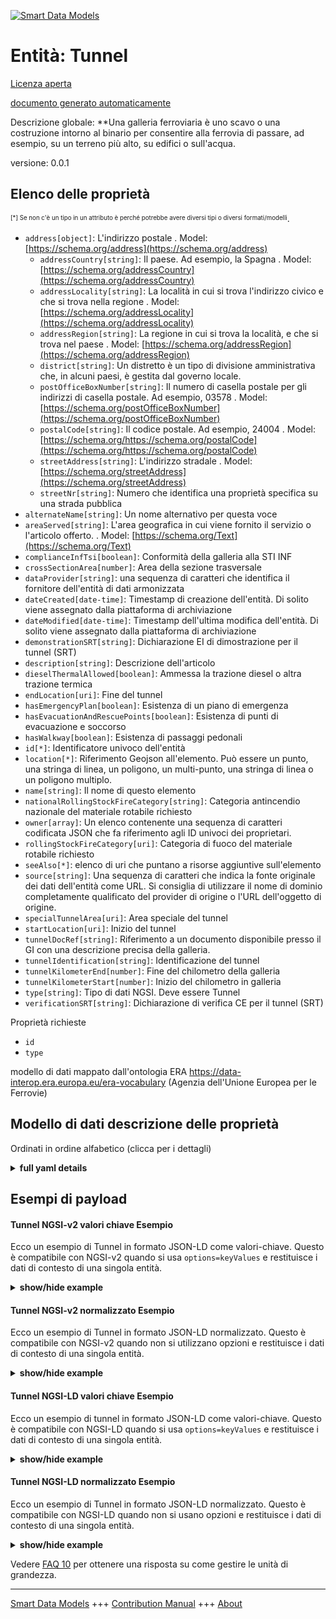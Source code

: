 <!-- 10-Header -->  
[![Smart Data Models](https://smartdatamodels.org/wp-content/uploads/2022/01/SmartDataModels_logo.png "Logo")](https://smartdatamodels.org)  
Entità: Tunnel  
==============<!-- /10-Header -->  
<!-- 15-License -->  
[Licenza aperta](https://github.com/smart-data-models//dataModel.ERA/blob/master/Tunnel/LICENSE.md)  
[documento generato automaticamente](https://docs.google.com/presentation/d/e/2PACX-1vTs-Ng5dIAwkg91oTTUdt8ua7woBXhPnwavZ0FxgR8BsAI_Ek3C5q97Nd94HS8KhP-r_quD4H0fgyt3/pub?start=false&loop=false&delayms=3000#slide=id.gb715ace035_0_60)  
<!-- /15-License -->  
<!-- 20-Description -->  
Descrizione globale: **Una galleria ferroviaria è uno scavo o una costruzione intorno al binario per consentire alla ferrovia di passare, ad esempio, su un terreno più alto, su edifici o sull'acqua.  
versione: 0.0.1  
<!-- /20-Description -->  
<!-- 30-PropertiesList -->  

## Elenco delle proprietà  

<sup><sub>[*] Se non c'è un tipo in un attributo è perché potrebbe avere diversi tipi o diversi formati/modelli</sub></sup>.  
- `address[object]`: L'indirizzo postale  . Model: [https://schema.org/address](https://schema.org/address)	- `addressCountry[string]`: Il paese. Ad esempio, la Spagna  . Model: [https://schema.org/addressCountry](https://schema.org/addressCountry)  
	- `addressLocality[string]`: La località in cui si trova l'indirizzo civico e che si trova nella regione  . Model: [https://schema.org/addressLocality](https://schema.org/addressLocality)  
	- `addressRegion[string]`: La regione in cui si trova la località, e che si trova nel paese  . Model: [https://schema.org/addressRegion](https://schema.org/addressRegion)  
	- `district[string]`: Un distretto è un tipo di divisione amministrativa che, in alcuni paesi, è gestita dal governo locale.    
	- `postOfficeBoxNumber[string]`: Il numero di casella postale per gli indirizzi di casella postale. Ad esempio, 03578  . Model: [https://schema.org/postOfficeBoxNumber](https://schema.org/postOfficeBoxNumber)  
	- `postalCode[string]`: Il codice postale. Ad esempio, 24004  . Model: [https://schema.org/https://schema.org/postalCode](https://schema.org/https://schema.org/postalCode)  
	- `streetAddress[string]`: L'indirizzo stradale  . Model: [https://schema.org/streetAddress](https://schema.org/streetAddress)  
	- `streetNr[string]`: Numero che identifica una proprietà specifica su una strada pubblica    
- `alternateName[string]`: Un nome alternativo per questa voce  - `areaServed[string]`: L'area geografica in cui viene fornito il servizio o l'articolo offerto.  . Model: [https://schema.org/Text](https://schema.org/Text)- `complianceInfTsi[boolean]`: Conformità della galleria alla STI INF  - `crossSectionArea[number]`: Area della sezione trasversale  - `dataProvider[string]`: una sequenza di caratteri che identifica il fornitore dell'entità di dati armonizzata  - `dateCreated[date-time]`: Timestamp di creazione dell'entità. Di solito viene assegnato dalla piattaforma di archiviazione  - `dateModified[date-time]`: Timestamp dell'ultima modifica dell'entità. Di solito viene assegnato dalla piattaforma di archiviazione  - `demonstrationSRT[string]`: Dichiarazione EI di dimostrazione per il tunnel (SRT)  - `description[string]`: Descrizione dell'articolo  - `dieselThermalAllowed[boolean]`: Ammessa la trazione diesel o altra trazione termica  - `endLocation[uri]`: Fine del tunnel  - `hasEmergencyPlan[boolean]`: Esistenza di un piano di emergenza  - `hasEvacuationAndRescuePoints[boolean]`: Esistenza di punti di evacuazione e soccorso  - `hasWalkway[boolean]`: Esistenza di passaggi pedonali  - `id[*]`: Identificatore univoco dell'entità  - `location[*]`: Riferimento Geojson all'elemento. Può essere un punto, una stringa di linea, un poligono, un multi-punto, una stringa di linea o un poligono multiplo.  - `name[string]`: Il nome di questo elemento  - `nationalRollingStockFireCategory[string]`: Categoria antincendio nazionale del materiale rotabile richiesto  - `owner[array]`: Un elenco contenente una sequenza di caratteri codificata JSON che fa riferimento agli ID univoci dei proprietari.  - `rollingStockFireCategory[uri]`: Categoria di fuoco del materiale rotabile richiesto  - `seeAlso[*]`: elenco di uri che puntano a risorse aggiuntive sull'elemento  - `source[string]`: Una sequenza di caratteri che indica la fonte originale dei dati dell'entità come URL. Si consiglia di utilizzare il nome di dominio completamente qualificato del provider di origine o l'URL dell'oggetto di origine.  - `specialTunnelArea[uri]`: Area speciale del tunnel  - `startLocation[uri]`: Inizio del tunnel  - `tunnelDocRef[string]`: Riferimento a un documento disponibile presso il GI con una descrizione precisa della galleria.  - `tunnelIdentification[string]`: Identificazione del tunnel  - `tunnelKilometerEnd[number]`: Fine del chilometro della galleria  - `tunnelKilometerStart[number]`: Inizio del chilometro in galleria  - `type[string]`: Tipo di dati NGSI. Deve essere Tunnel  - `verificationSRT[string]`: Dichiarazione di verifica CE per il tunnel (SRT)  <!-- /30-PropertiesList -->  
<!-- 35-RequiredProperties -->  
Proprietà richieste  
- `id`  - `type`  <!-- /35-RequiredProperties -->  
<!-- 40-NotesYaml -->  
modello di dati mappato dall'ontologia ERA https://data-interop.era.europa.eu/era-vocabulary (Agenzia dell'Unione Europea per le Ferrovie)  
<!-- /40-NotesYaml -->  
<!-- 50-DataModelHeader -->  
## Modello di dati descrizione delle proprietà  
Ordinati in ordine alfabetico (clicca per i dettagli)  
<!-- /50-DataModelHeader -->  
<!-- 60-ModelYaml -->  
<details><summary><strong>full yaml details</strong></summary>    
```yaml  
Tunnel:    
  description: 'A railway tunnel is an excavation or a construction around the track provided to allow the railway to pass for example higher land, buildings or water.'    
  properties:    
    address:    
      description: The mailing address    
      properties:    
        addressCountry:    
          description: 'The country. For example, Spain'    
          type: string    
          x-ngsi:    
            model: https://schema.org/addressCountry    
            type: Property    
        addressLocality:    
          description: 'The locality in which the street address is, and which is in the region'    
          type: string    
          x-ngsi:    
            model: https://schema.org/addressLocality    
            type: Property    
        addressRegion:    
          description: 'The region in which the locality is, and which is in the country'    
          type: string    
          x-ngsi:    
            model: https://schema.org/addressRegion    
            type: Property    
        district:    
          description: 'A district is a type of administrative division that, in some countries, is managed by the local government'    
          type: string    
          x-ngsi:    
            type: Property    
        postOfficeBoxNumber:    
          description: 'The post office box number for PO box addresses. For example, 03578'    
          type: string    
          x-ngsi:    
            model: https://schema.org/postOfficeBoxNumber    
            type: Property    
        postalCode:    
          description: 'The postal code. For example, 24004'    
          type: string    
          x-ngsi:    
            model: https://schema.org/https://schema.org/postalCode    
            type: Property    
        streetAddress:    
          description: The street address    
          type: string    
          x-ngsi:    
            model: https://schema.org/streetAddress    
            type: Property    
        streetNr:    
          description: Number identifying a specific property on a public street    
          type: string    
          x-ngsi:    
            type: Property    
      type: object    
      x-ngsi:    
        model: https://schema.org/address    
        type: Property    
    alternateName:    
      description: An alternative name for this item    
      type: string    
      x-ngsi:    
        type: Property    
    areaServed:    
      description: The geographic area where a service or offered item is provided    
      type: string    
      x-ngsi:    
        model: https://schema.org/Text    
        type: Property    
    complianceInfTsi:    
      description: Compliance of the tunnel with INF TSI    
      type: boolean    
      x-ngsi:    
        type: Property    
    crossSectionArea:    
      description: Cross section area    
      type: number    
      x-ngsi:    
        type: Property    
    dataProvider:    
      description: A sequence of characters identifying the provider of the harmonised data entity    
      type: string    
      x-ngsi:    
        type: Property    
    dateCreated:    
      description: Entity creation timestamp. This will usually be allocated by the storage platform    
      format: date-time    
      type: string    
      x-ngsi:    
        type: Property    
    dateModified:    
      description: Timestamp of the last modification of the entity. This will usually be allocated by the storage platform    
      format: date-time    
      type: string    
      x-ngsi:    
        type: Property    
    demonstrationSRT:    
      description: EI declaration of demonstration for tunnel (SRT)    
      type: string    
      x-ngsi:    
        type: Property    
    description:    
      description: A description of this item    
      type: string    
      x-ngsi:    
        type: Property    
    dieselThermalAllowed:    
      description: Diesel or other thermal traction allowed    
      type: boolean    
      x-ngsi:    
        type: Property    
    endLocation:    
      description: End of tunnel    
      format: uri    
      type: string    
      x-ngsi:    
        type: Relationship    
    hasEmergencyPlan:    
      description: Existence of emergency plan    
      type: boolean    
      x-ngsi:    
        type: Property    
    hasEvacuationAndRescuePoints:    
      description: Existence of evacuation and rescue points    
      type: boolean    
      x-ngsi:    
        type: Property    
    hasWalkway:    
      description: Existence of walkways    
      type: boolean    
      x-ngsi:    
        type: Property    
    id:    
      anyOf:    
        - description: Identifier format of any NGSI entity    
          maxLength: 256    
          minLength: 1    
          pattern: ^[\w\-\.\{\}\$\+\*\[\]`|~^@!,:\\]+$    
          type: string    
          x-ngsi:    
            type: Property    
        - description: Identifier format of any NGSI entity    
          format: uri    
          type: string    
          x-ngsi:    
            type: Property    
      description: Unique identifier of the entity    
      x-ngsi:    
        type: Relationship    
    location:    
      description: 'Geojson reference to the item. It can be Point, LineString, Polygon, MultiPoint, MultiLineString or MultiPolygon'    
      oneOf:    
        - description: Geojson reference to the item. Point    
          properties:    
            bbox:    
              items:    
                type: number    
              minItems: 4    
              type: array    
            coordinates:    
              items:    
                type: number    
              minItems: 2    
              type: array    
            type:    
              enum:    
                - Point    
              type: string    
          required:    
            - type    
            - coordinates    
          title: GeoJSON Point    
          type: object    
          x-ngsi:    
            type: GeoProperty    
        - description: Geojson reference to the item. LineString    
          properties:    
            bbox:    
              items:    
                type: number    
              minItems: 4    
              type: array    
            coordinates:    
              items:    
                items:    
                  type: number    
                minItems: 2    
                type: array    
              minItems: 2    
              type: array    
            type:    
              enum:    
                - LineString    
              type: string    
          required:    
            - type    
            - coordinates    
          title: GeoJSON LineString    
          type: object    
          x-ngsi:    
            type: GeoProperty    
        - description: Geojson reference to the item. Polygon    
          properties:    
            bbox:    
              items:    
                type: number    
              minItems: 4    
              type: array    
            coordinates:    
              items:    
                items:    
                  items:    
                    type: number    
                  minItems: 2    
                  type: array    
                minItems: 4    
                type: array    
              type: array    
            type:    
              enum:    
                - Polygon    
              type: string    
          required:    
            - type    
            - coordinates    
          title: GeoJSON Polygon    
          type: object    
          x-ngsi:    
            type: GeoProperty    
        - description: Geojson reference to the item. MultiPoint    
          properties:    
            bbox:    
              items:    
                type: number    
              minItems: 4    
              type: array    
            coordinates:    
              items:    
                items:    
                  type: number    
                minItems: 2    
                type: array    
              type: array    
            type:    
              enum:    
                - MultiPoint    
              type: string    
          required:    
            - type    
            - coordinates    
          title: GeoJSON MultiPoint    
          type: object    
          x-ngsi:    
            type: GeoProperty    
        - description: Geojson reference to the item. MultiLineString    
          properties:    
            bbox:    
              items:    
                type: number    
              minItems: 4    
              type: array    
            coordinates:    
              items:    
                items:    
                  items:    
                    type: number    
                  minItems: 2    
                  type: array    
                minItems: 2    
                type: array    
              type: array    
            type:    
              enum:    
                - MultiLineString    
              type: string    
          required:    
            - type    
            - coordinates    
          title: GeoJSON MultiLineString    
          type: object    
          x-ngsi:    
            type: GeoProperty    
        - description: Geojson reference to the item. MultiLineString    
          properties:    
            bbox:    
              items:    
                type: number    
              minItems: 4    
              type: array    
            coordinates:    
              items:    
                items:    
                  items:    
                    items:    
                      type: number    
                    minItems: 2    
                    type: array    
                  minItems: 4    
                  type: array    
                type: array    
              type: array    
            type:    
              enum:    
                - MultiPolygon    
              type: string    
          required:    
            - type    
            - coordinates    
          title: GeoJSON MultiPolygon    
          type: object    
          x-ngsi:    
            type: GeoProperty    
      x-ngsi:    
        type: GeoProperty    
    name:    
      description: The name of this item    
      type: string    
      x-ngsi:    
        type: Property    
    nationalRollingStockFireCategory:    
      description: National fire category of rolling stock required    
      type: string    
      x-ngsi:    
        type: Property    
    owner:    
      description: A List containing a JSON encoded sequence of characters referencing the unique Ids of the owner(s)    
      items:    
        anyOf:    
          - description: Identifier format of any NGSI entity    
            maxLength: 256    
            minLength: 1    
            pattern: ^[\w\-\.\{\}\$\+\*\[\]`|~^@!,:\\]+$    
            type: string    
            x-ngsi:    
              type: Property    
          - description: Identifier format of any NGSI entity    
            format: uri    
            type: string    
            x-ngsi:    
              type: Property    
        description: Unique identifier of the entity    
        x-ngsi:    
          type: Relationship    
      type: array    
      x-ngsi:    
        type: Property    
    rollingStockFireCategory:    
      description: Fire category of rolling stock required    
      format: uri    
      type: string    
      x-ngsi:    
        type: Relationship    
    seeAlso:    
      description: list of uri pointing to additional resources about the item    
      oneOf:    
        - items:    
            format: uri    
            type: string    
          minItems: 1    
          type: array    
        - format: uri    
          type: string    
      x-ngsi:    
        type: Property    
    source:    
      description: 'A sequence of characters giving the original source of the entity data as a URL. Recommended to be the fully qualified domain name of the source provider, or the URL to the source object'    
      type: string    
      x-ngsi:    
        type: Property    
    specialTunnelArea:    
      description: Special tunnel area    
      format: uri    
      type: string    
      x-ngsi:    
        type: Relationship    
    startLocation:    
      description: Start of tunnel    
      format: uri    
      type: string    
      x-ngsi:    
        type: Relationship    
    tunnelDocRef:    
      description: Reference to a document available from the IM with precise description of the tunnel    
      type: string    
      x-ngsi:    
        type: Property    
    tunnelIdentification:    
      description: Tunnel identification    
      type: string    
      x-ngsi:    
        type: Property    
    tunnelKilometerEnd:    
      description: Tunnel kilometer end    
      type: number    
      x-ngsi:    
        type: Property    
    tunnelKilometerStart:    
      description: Tunnel kilometer start    
      type: number    
      x-ngsi:    
        type: Property    
    type:    
      description: NGSI data type. It has to be Tunnel    
      enum:    
        - Tunnel    
      type: string    
      x-ngsi:    
        type: Property    
    verificationSRT:    
      description: EC declaration of verification for tunnel (SRT)    
      type: string    
      x-ngsi:    
        type: Property    
  required:    
    - id    
    - type    
  type: object    
  x-derived-from: http://data.europa.eu/949/Tunnel    
  x-disclaimer: 'Redistribution and use in source and binary forms, with or without modification, are permitted  provided that the license conditions are met. Copyleft (c) 2024 Contributors to Smart Data Models Program'    
  x-license-url: https://github.com/smart-data-models/dataModel.ERA/blob/master/Tunnel/LICENSE.md    
  x-model-schema: https://smart-data-models.github.io/dataModel.ERA/Certificate/schema.json    
  x-model-tags: 'ERA vocabulary, railway, train'    
  x-version: 0.0.1    
```  
</details>    
<!-- /60-ModelYaml -->  
<!-- 70-MiddleNotes -->  
<!-- /70-MiddleNotes -->  
<!-- 80-Examples -->  
## Esempi di payload  
#### Tunnel NGSI-v2 valori chiave Esempio  
Ecco un esempio di Tunnel in formato JSON-LD come valori-chiave. Questo è compatibile con NGSI-v2 quando si usa `options=keyValues` e restituisce i dati di contesto di una singola entità.  
<details><summary><strong>show/hide example</strong></summary>    
```json  
{  
  "id": "urn:ngsi-ld:Tunnel:id:LHUX:38737711",  
  "dateCreated": "1993-07-30T17:21:52Z",  
  "dateModified": "1993-08-21T03:30:26Z",  
  "source": "Arrive goal matter bank next.",  
  "name": "Open happen water without bring type.",  
  "alternateName": "Not strategy respond sign hospital pull under budget. Type Democrat product. Guess some campaign people according.",  
  "description": "Vote site huge everybody save stuff fall. Stock natural probably true project else mouth skill. Reveal buil",  
  "dataProvider": "Moment where many forward wrong western season. Blood clearly daughter computer prove military.",  
  "owner": [  
    "urn:ngsi-ld:Tunnel:items:FLGJ:73287977",  
    "urn:ngsi-ld:Tunnel:items:KDIS:91192246"  
  ],  
  "seeAlso": [  
    "urn:ngsi-ld:Tunnel:items:VMTM:63360939"  
  ],  
  "location": {  
    "type": "Point",  
    "coordinates": [  
      31.3980825,  
      74.021124  
    ]  
  },  
  "address": {  
    "streetAddress": "Foot stock case full according. Interesting record boy yeah.",  
    "addressLocality": "Then itself if owner across stage. Star hard blood fish thing rad",  
    "addressRegion": "Green customer when such heart make year cell. Toward military fight task. Without true drive still recently culture culture.",  
    "addressCountry": "Wait family smile remain. Report home media kind item assume.",  
    "postalCode": "Nature news stop total. Student measure hair century.",  
    "postOfficeBoxNumber": "Door message care security sound artist leave. Successful kid believe yoursel",  
    "streetNr": "According wor",  
    "district": "Eye reality attorney surface argue though ever. Herself usually in police according order degree. Production write back wear green forward."  
  },  
  "areaServed": "Range these design. Tv take understand first campaign natural century.",  
  "type": "Tunnel",  
  "complianceInfTsi": false,  
  "crossSectionArea": 864,  
  "demonstrationSRT": "American whole magazine truth ",  
  "dieselThermalAllowed": true,  
  "hasEmergencyPlan": true,  
  "hasEvacuationAndRescuePoints": false,  
  "hasWalkway": false,  
  "nationalRollingStockFireCategory": "Government first policy daughter. Local tend employee source nature add rest. Report size personal partner stock four.",  
  "tunnelDocRef": "Course nothing draw whose. Language ball f",  
  "tunnelIdentification": "Onto knowledge other his offer face country. Almost wonder employee attorney. Theory type successful together. Raise study modern mi",  
  "tunnelKilometerEnd": 954.8,  
  "tunnelKilometerStart": 16.2,  
  "verificationSRT": "Change remain fly reach detail rule church.",  
  "endLocation": "urn:ngsi-ld:Tunnel:endLocation:ZSDZ:47247488",  
  "rollingStockFireCategory": "urn:ngsi-ld:Tunnel:rollingStockFireCategory:HWDR:37365505",  
  "specialTunnelArea": "urn:ngsi-ld:Tunnel:specialTunnelArea:MEMD:08918829",  
  "startLocation": "urn:ngsi-ld:Tunnel:startLocation:ZKRP:09411129",  
  "@contex": [  
    "https://raw.githubusercontent.com/smart-data-models/dataModel.ERA/master/context.jsonld"  
  ]  
}  
```  
</details>  
#### Tunnel NGSI-v2 normalizzato Esempio  
Ecco un esempio di Tunnel in formato JSON-LD normalizzato. Questo è compatibile con NGSI-v2 quando non si utilizzano opzioni e restituisce i dati di contesto di una singola entità.  
<details><summary><strong>show/hide example</strong></summary>    
```json  
{  
  "id": "urn:ngsi-ld:Tunnel:id:LHUX:38737711",  
  "dateCreated": {  
    "type": "DateTime",  
    "value": "1993-07-30T17:21:52Z"  
  },  
  "dateModified": {  
    "type": "DateTime",  
    "value": "1993-08-21T03:30:26Z"  
  },  
  "source": {  
    "type": "Text",  
    "value": "Arrive goal matter bank next."  
  },  
  "name": {  
    "type": "Text",  
    "value": "Open happen water without bring type."  
  },  
  "alternateName": {  
    "type": "Text",  
    "value": "Not strategy respond sign hospital pull under budget. Type Democrat product. Guess some campaign people according."  
  },  
  "description": {  
    "type": "Text",  
    "value": "Vote site huge everybody save stuff fall. Stock natural probably true project else mouth skill. Reveal buil"  
  },  
  "dataProvider": {  
    "type": "Text",  
    "value": "Moment where many forward wrong western season. Blood clearly daughter computer prove military."  
  },  
  "owner": {  
    "type": "StructuredValue",  
    "value": [  
      "urn:ngsi-ld:Tunnel:items:FLGJ:73287977",  
      "urn:ngsi-ld:Tunnel:items:KDIS:91192246"  
    ]  
  },  
  "seeAlso": {  
    "type": "StructuredValue",  
    "value": [  
      "urn:ngsi-ld:Tunnel:items:VMTM:63360939"  
    ]  
  },  
  "location": {  
    "type": "geo:json",  
    "value": {  
      "type": "Point",  
      "coordinates": {  
        "type": "StructuredValue",  
        "value": [  
          31.3980825,  
          74.021124  
        ]  
      }  
    }  
  },  
  "address": {  
    "type": "StructuredValue",  
    "value": {  
      "streetAddress": {  
        "type": "Text",  
        "value": "Foot stock case full according. Interesting record boy yeah."  
      },  
      "addressLocality": {  
        "type": "Text",  
        "value": "Then itself if owner across stage. Star hard blood fish thing rad"  
      },  
      "addressRegion": {  
        "type": "Text",  
        "value": "Green customer when such heart make year cell. Toward military fight task. Without true drive still recently culture culture."  
      },  
      "addressCountry": {  
        "type": "Text",  
        "value": "Wait family smile remain. Report home media kind item assume."  
      },  
      "postalCode": {  
        "type": "Text",  
        "value": "Nature news stop total. Student measure hair century."  
      },  
      "postOfficeBoxNumber": {  
        "type": "Text",  
        "value": "Door message care security sound artist leave. Successful kid believe yoursel"  
      },  
      "streetNr": {  
        "type": "Text",  
        "value": "According wor"  
      },  
      "district": {  
        "type": "Text",  
        "value": "Eye reality attorney surface argue though ever. Herself usually in police according order degree. Production write back wear green forward."  
      }  
    }  
  },  
  "areaServed": {  
    "type": "Text",  
    "value": "Range these design. Tv take understand first campaign natural century."  
  },  
  "type": "Tunnel",  
  "complianceInfTsi": {  
    "type": "Boolean",  
    "value": false  
  },  
  "crossSectionArea": {  
    "type": "Number",  
    "value": 864  
  },  
  "demonstrationSRT": {  
    "type": "Text",  
    "value": "American whole magazine truth "  
  },  
  "dieselThermalAllowed": {  
    "type": "Boolean",  
    "value": true  
  },  
  "hasEmergencyPlan": {  
    "type": "Boolean",  
    "value": true  
  },  
  "hasEvacuationAndRescuePoints": {  
    "type": "Boolean",  
    "value": false  
  },  
  "hasWalkway": {  
    "type": "Boolean",  
    "value": false  
  },  
  "nationalRollingStockFireCategory": {  
    "type": "Text",  
    "value": "Government first policy daughter. Local tend employee source nature add rest. Report size personal partner stock four."  
  },  
  "tunnelDocRef": {  
    "type": "Text",  
    "value": "Course nothing draw whose. Language ball f"  
  },  
  "tunnelIdentification": {  
    "type": "Text",  
    "value": "Onto knowledge other his offer face country. Almost wonder employee attorney. Theory type successful together. Raise study modern mi"  
  },  
  "tunnelKilometerEnd": {  
    "type": "Number",  
    "value": 954.8  
  },  
  "tunnelKilometerStart": {  
    "type": "Number",  
    "value": 16.2  
  },  
  "verificationSRT": {  
    "type": "Text",  
    "value": "Change remain fly reach detail rule church."  
  },  
  "endLocation": {  
    "type": "Text",  
    "value": "urn:ngsi-ld:Tunnel:endLocation:ZSDZ:47247488"  
  },  
  "rollingStockFireCategory": {  
    "type": "Text",  
    "value": "urn:ngsi-ld:Tunnel:rollingStockFireCategory:HWDR:37365505"  
  },  
  "specialTunnelArea": {  
    "type": "Text",  
    "value": "urn:ngsi-ld:Tunnel:specialTunnelArea:MEMD:08918829"  
  },  
  "startLocation": {  
    "type": "Text",  
    "value": "urn:ngsi-ld:Tunnel:startLocation:ZKRP:09411129"  
  }  
}  
```  
</details>  
#### Tunnel NGSI-LD valori chiave Esempio  
Ecco un esempio di tunnel in formato JSON-LD come valori-chiave. Questo è compatibile con NGSI-LD quando si usa `options=keyValues` e restituisce i dati di contesto di una singola entità.  
<details><summary><strong>show/hide example</strong></summary>    
```json  
{  
  "id": "urn:ngsi-ld:Tunnel:id:LHUX:38737711",  
  "dateCreated": "1993-07-30T17:21:52Z",  
  "dateModified": "1993-08-21T03:30:26Z",  
  "source": "Arrive goal matter bank next.",  
  "name": "Open happen water without bring type.",  
  "alternateName": "Not strategy respond sign hospital pull under budget. Type Democrat product. Guess some campaign people according.",  
  "description": "Vote site huge everybody save stuff fall. Stock natural probably true project else mouth skill. Reveal buil",  
  "dataProvider": "Moment where many forward wrong western season. Blood clearly daughter computer prove military.",  
  "owner": [  
    "urn:ngsi-ld:Tunnel:items:FLGJ:73287977",  
    "urn:ngsi-ld:Tunnel:items:KDIS:91192246"  
  ],  
  "seeAlso": [  
    "urn:ngsi-ld:Tunnel:items:VMTM:63360939"  
  ],  
  "location": {  
    "type": "Point",  
    "coordinates": [  
      31.3980825,  
      74.021124  
    ]  
  },  
  "address": {  
    "streetAddress": "Foot stock case full according. Interesting record boy yeah.",  
    "addressLocality": "Then itself if owner across stage. Star hard blood fish thing rad",  
    "addressRegion": "Green customer when such heart make year cell. Toward military fight task. Without true drive still recently culture culture.",  
    "addressCountry": "Wait family smile remain. Report home media kind item assume.",  
    "postalCode": "Nature news stop total. Student measure hair century.",  
    "postOfficeBoxNumber": "Door message care security sound artist leave. Successful kid believe yoursel",  
    "streetNr": "According wor",  
    "district": "Eye reality attorney surface argue though ever. Herself usually in police according order degree. Production write back wear green forward."  
  },  
  "areaServed": "Range these design. Tv take understand first campaign natural century.",  
  "type": "Tunnel",  
  "complianceInfTsi": false,  
  "crossSectionArea": 864,  
  "demonstrationSRT": "American whole magazine truth ",  
  "dieselThermalAllowed": true,  
  "hasEmergencyPlan": true,  
  "hasEvacuationAndRescuePoints": false,  
  "hasWalkway": false,  
  "nationalRollingStockFireCategory": "Government first policy daughter. Local tend employee source nature add rest. Report size personal partner stock four.",  
  "tunnelDocRef": "Course nothing draw whose. Language ball f",  
  "tunnelIdentification": "Onto knowledge other his offer face country. Almost wonder employee attorney. Theory type successful together. Raise study modern mi",  
  "tunnelKilometerEnd": 954.8,  
  "tunnelKilometerStart": 16.2,  
  "verificationSRT": "Change remain fly reach detail rule church.",  
  "endLocation": "urn:ngsi-ld:Tunnel:endLocation:ZSDZ:47247488",  
  "rollingStockFireCategory": "urn:ngsi-ld:Tunnel:rollingStockFireCategory:HWDR:37365505",  
  "specialTunnelArea": "urn:ngsi-ld:Tunnel:specialTunnelArea:MEMD:08918829",  
  "startLocation": "urn:ngsi-ld:Tunnel:startLocation:ZKRP:09411129",  
  "@context": [  
    "https://smartdatamodels.org/context.jsonld"  
  ],  
  "@contex": [  
    "https://raw.githubusercontent.com/smart-data-models/dataModel.ERA/master/context.jsonld"  
  ]  
}  
```  
</details>  
#### Tunnel NGSI-LD normalizzato Esempio  
Ecco un esempio di Tunnel in formato JSON-LD normalizzato. Questo è compatibile con NGSI-LD quando non si usano opzioni e restituisce i dati di contesto di una singola entità.  
<details><summary><strong>show/hide example</strong></summary>    
```json  
{  
  "id": "urn:ngsi-ld:Tunnel:id:YMRP:29425393",  
  "dateCreated": {  
    "type": "Property",  
    "value": {  
      "@type": "DateTime",  
      "@value": "1970-10-12T15:22:01Z"  
    }  
  },  
  "dateModified": {  
    "type": "Property",  
    "value": {  
      "@type": "DateTime",  
      "@value": "2000-08-21T06:04:12Z"  
    }  
  },  
  "source": {  
    "type": "Property",  
    "value": "Prevent before forget ask successful. Identify strategy character answer."  
  },  
  "name": {  
    "type": "Property",  
    "value": "Modern us visit money. Experience yourself life home section may bar discover. How without suggest"  
  },  
  "alternateName": {  
    "type": "Property",  
    "value": "Outside gas admit age. War remember effort lose throughout single possible. Image perhaps floor style me."  
  },  
  "description": {  
    "type": "Property",  
    "value": ""  
  },  
  "dataProvider": {  
    "type": "Property",  
    "value": "Across employee usually avoid police my. Third today run discuss night major now itself. American bring here sea money s"  
  },  
  "owner": {  
    "type": "Property",  
    "value": [  
      "urn:ngsi-ld:Tunnel:items:EHZA:05225209",  
      "urn:ngsi-ld:Tunnel:items:CCXR:67610141"  
    ]  
  },  
  "seeAlso": {  
    "type": "Property",  
    "value": [  
      "urn:ngsi-ld:Tunnel:items:ICRE:18932978"  
    ]  
  },  
  "location": {  
    "type": "Property",  
    "value": {  
      "type": "Point",  
      "coordinates": [  
        -46.185967,  
        147.441006  
      ]  
    }  
  },  
  "address": {  
    "type": "Property",  
    "value": {  
      "streetAddress": "Six throw concern day order knowledge. And director then begin federal old above.",  
      "addressLocality": "Once human computer same leader. Federal prepare adult partner light amount. Direction my bag",  
      "addressRegion": "Prevent author allow candidate. Run beautiful rise suddenly current resource. Talk decade her both professor manage interview.",  
      "addressCountry": "Executive seek source southern item. Easy cause together foreign.",  
      "postalCode": "Energy notice hundred then. Certain human parent none suggest like which.",  
      "postOfficeBoxNumber": "Outside miss region. Letter standard coach call leave dark leg. Official fire generation table everyone.",  
      "streetNr": "Nature tough walk number. Fund address name.",  
      "district": "Production life me position type. While miss check purpose major oil including."  
    }  
  },  
  "areaServed": {  
    "type": "Property",  
    "value": "Mission news student your. Late enjoy figure physical."  
  },  
  "type": "Tunnel",  
  "complianceInfTsi": {  
    "type": "Property",  
    "value": true  
  },  
  "crossSectionArea": {  
    "type": "Property",  
    "value": 753  
  },  
  "demonstrationSRT": {  
    "type": "Property",  
    "value": "Computer fire say hotel though ef"  
  },  
  "dieselThermalAllowed": {  
    "type": "Property",  
    "value": true  
  },  
  "hasEmergencyPlan": {  
    "type": "Property",  
    "value": true  
  },  
  "hasEvacuationAndRescuePoints": {  
    "type": "Property",  
    "value": true  
  },  
  "hasWalkway": {  
    "type": "Property",  
    "value": true  
  },  
  "nationalRollingStockFireCategory": {  
    "type": "Property",  
    "value": "Safe cost just force business career save. Will act raise according method customer share."  
  },  
  "tunnelDocRef": {  
    "type": "Property",  
    "value": "Floor campaign later bar performance. Pay scientist senior girl. T"  
  },  
  "tunnelIdentification": {  
    "type": "Property",  
    "value": "Kid who detail look bad. Certainly environmental politics. Local serious take along occur."  
  },  
  "tunnelKilometerEnd": {  
    "type": "Property",  
    "value": 986.2  
  },  
  "tunnelKilometerStart": {  
    "type": "Property",  
    "value": 714.8  
  },  
  "verificationSRT": {  
    "type": "Property",  
    "value": "Final light treat against enter especially. Energy compare week performance table. Conference front team late once wind."  
  },  
  "endLocation": {  
    "type": "Relationship",  
    "object": "urn:ngsi-ld:Tunnel:endLocation:WRDQ:94614100"  
  },  
  "rollingStockFireCategory": {  
    "type": "Relationship",  
    "object": "urn:ngsi-ld:Tunnel:rollingStockFireCategory:IAAZ:08611397"  
  },  
  "specialTunnelArea": {  
    "type": "Relationship",  
    "object": "urn:ngsi-ld:Tunnel:specialTunnelArea:VINZ:05152325"  
  },  
  "startLocation": {  
    "type": "Relationship",  
    "object": "urn:ngsi-ld:Tunnel:startLocation:UCYY:96379223"  
  },  
  "@context": [  
    "https://smartdatamodels.org/context.jsonld"  
  ],  
  "@contex": [  
    "https://raw.githubusercontent.com/smart-data-models/dataModel.ERA/master/context.jsonld"  
  ]  
}  
```  
</details><!-- /80-Examples -->  
<!-- 90-FooterNotes -->  
<!-- /90-FooterNotes -->  
<!-- 95-Units -->  
Vedere [FAQ 10](https://smartdatamodels.org/index.php/faqs/) per ottenere una risposta su come gestire le unità di grandezza.  
<!-- /95-Units -->  
<!-- 97-LastFooter -->  
---  
[Smart Data Models](https://smartdatamodels.org) +++ [Contribution Manual](https://bit.ly/contribution_manual) +++ [About](https://bit.ly/Introduction_SDM)<!-- /97-LastFooter -->  
